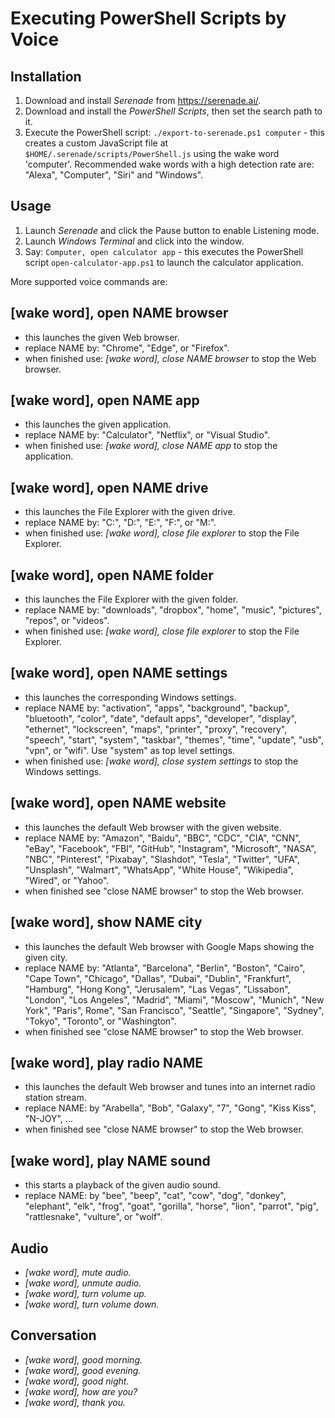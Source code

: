 Executing PowerShell Scripts by Voice
=====================================


Installation
------------
1. Download and install *Serenade* from https://serenade.ai/.
2. Download and install the *PowerShell Scripts*, then set the search path to it.
3. Execute the PowerShell script: `./export-to-serenade.ps1 computer` - this creates a custom JavaScript file at `$HOME/.serenade/scripts/PowerShell.js` using the wake word 'computer'. Recommended wake words with a high detection rate are: "Alexa", "Computer", "Siri" and "Windows".


Usage
-----
1. Launch *Serenade* and click the Pause button to enable Listening mode.
2. Launch *Windows Terminal* and click into the window.
3. Say: `Computer, open calculator app` - this executes the PowerShell script `open-calculator-app.ps1` to launch the calculator application.

More supported voice commands are:


[wake word], open NAME browser
------------------------------
* this launches the given Web browser.
* replace NAME by: "Chrome", "Edge", or "Firefox".
* when finished use: *[wake word], close NAME browser* to stop the Web browser.


[wake word], open NAME app
--------------------------
* this launches the given application.
* replace NAME by: "Calculator", "Netflix", or "Visual Studio".
* when finished use: *[wake word], close NAME app* to stop the application.


[wake word], open NAME drive
----------------------------
* this launches the File Explorer with the given drive.
* replace NAME by: "C:", "D:", "E:", "F:", or "M:".
* when finished use: *[wake word], close file explorer* to stop the File Explorer.


[wake word], open NAME folder
-----------------------------
* this launches the File Explorer with the given folder.
* replace NAME by: "downloads", "dropbox", "home", "music", "pictures", "repos", or "videos".
* when finished use: *[wake word], close file explorer* to stop the File Explorer.


[wake word], open NAME settings
-------------------------------
* this launches the corresponding Windows settings.
* replace NAME by: "activation", "apps", "background", "backup", "bluetooth", "color", "date", "default apps", "developer", "display", "ethernet", "lockscreen", "maps", "printer", "proxy", "recovery", "speech", "start", "system", "taskbar", "themes", "time", "update", "usb", "vpn", or "wifi". Use "system" as top level settings.
* when finished use: *[wake word], close system settings* to stop the Windows settings.


[wake word], open NAME website
------------------------------
* this launches the default Web browser with the given website.
* replace NAME by: "Amazon", "Baidu", "BBC", "CDC", "CIA", "CNN", "eBay", "Facebook", "FBI", "GitHub", "Instagram", "Microsoft", "NASA", "NBC", "Pinterest", "Pixabay", "Slashdot", "Tesla", "Twitter", "UFA", "Unsplash", "Walmart", "WhatsApp", "White House", "Wikipedia", "Wired", or "Yahoo".
* when finished see "close NAME browser" to stop the Web browser.


[wake word], show NAME city
---------------------------
* this launches the default Web browser with Google Maps showing the given city.
* replace NAME by: "Atlanta", "Barcelona", "Berlin", "Boston", "Cairo", "Cape Town", "Chicago", "Dallas", "Dubai", "Dublin", "Frankfurt", "Hamburg", "Hong Kong", "Jerusalem", "Las Vegas", "Lissabon", "London", "Los Angeles", "Madrid", "Miami", "Moscow", "Munich", "New York", "Paris", Rome", "San Francisco", "Seattle", "Singapore", "Sydney", "Tokyo", "Toronto", or "Washington".
* when finished see "close NAME browser" to stop the Web browser.


[wake word], play radio NAME
----------------------------
* this launches the default Web browser and tunes into an internet radio station stream.
* replace NAME: by "Arabella", "Bob", "Galaxy", "7", "Gong", "Kiss Kiss", "N-JOY", ...
* when finished see "close NAME browser" to stop the Web browser.


[wake word], play NAME sound
----------------------------
* this starts a playback of the given audio sound.
* replace NAME: by "bee", "beep", "cat", "cow", "dog", "donkey", "elephant", "elk", "frog", "goat", "gorilla", "horse", "lion", "parrot", "pig", "rattlesnake", "vulture", or "wolf".


Audio
-----
* *[wake word], mute audio.*
* *[wake word], unmute audio.*
* *[wake word], turn volume up.*
* *[wake word], turn volume down.*


Conversation
------------
* *[wake word], good morning.*
* *[wake word], good evening.*
* *[wake word], good night.*
* *[wake word], how are you?*
* *[wake word], thank you.*
